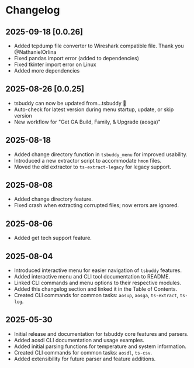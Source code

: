 # Changelog

## 2025-09-18 [0.0.26]
- Added tcpdump file converter to Wireshark compatible file. Thank you @NathanielOrlina
- Fixed pandas import error (added to dependencies)
- Fixed tkinter import error on Linux
- Added more dependencies

## 2025-08-26 [0.0.25]
- tsbuddy can now be updated from...tsbuddy 🔄
- Auto-check for latest version during menu startup, update, or skip version
- New workflow for "Get GA Build, Family, & Upgrade (aosga)"

## 2025-08-18
- Added change directory function in `tsbuddy_menu` for improved usability.
- Introduced a new extractor script to accommodate `hmon` files.
- Moved the old extractor to `ts-extract-legacy` for legacy support.

## 2025-08-08
- Added change directory feature.
- Fixed crash when extracting corrupted files; now errors are ignored.

## 2025-08-06
- Added get tech support feature.

## 2025-08-04
- Introduced interactive menu for easier navigation of `tsbuddy` features.
- Added interactive menu and CLI tool documentation to README.
- Linked CLI commands and menu options to their respective modules.
- Added this changelog section and linked it in the Table of Contents.
- Created CLI commands for common tasks: `aosup`, `aosga`, `ts-extract`, `ts-log`.

## 2025-05-30
- Initial release and documentation for tsbuddy core features and parsers.
- Added aosdl CLI documentation and usage examples.
- Added initial parsing functions for temperature and system information.
- Created CLI commands for common tasks: `aosdl`, `ts-csv`.
- Added extensibility for future parser and feature additions.
